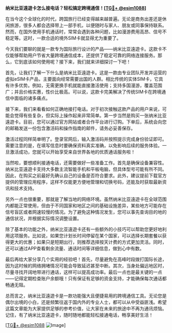 **纳米比亚遠遊卡怎么接电话？轻松搞定跨境通信！[[TG💪+ @esim1088](https://t.me/s/esim1088)]**

在当今这个全球化的时代，跨国旅行已经变得越来越普遍。无论是商务出差还是休闲旅游，很多人都会选择带上一部手机，以便随时与家人、朋友或同事保持联系。然而，在国外使用手机通话时，常常会遇到各种问题，比如漫游费用高昂、信号不稳定等。这时，一款合适的境外SIM卡就显得尤为重要了。

今天我们要聊的就是一款专为国际旅行设计的产品——纳米比亚遠遊卡。这款卡不仅能够帮助用户节省大量跨境通信成本，还提供了稳定可靠的网络连接服务。那么，它到底该如何使用呢？接下来，我们就来详细探讨一下吧！

首先，让我们了解一下什么是纳米比亚遠遊卡。这是一款由专业团队开发并运营的虚拟eSIM卡产品，主要面向经常需要出国的人群。相比传统的实体SIM卡，它具有许多优势。例如，无需更换手机就能直接激活使用；支持多国漫游，覆盖范围广；并且价格实惠，性价比极高。可以说，这款卡完美解决了传统SIM卡在跨境通信中面临的诸多痛点。

接下来，我们来看看如何正确地接打电话。对于初次接触这款产品的用户来说，可能会觉得有些复杂，但实际上操作起来非常简单。第一步当然是购买一张纳米比亚遠遊卡。目前，您可以通过官方网站或者合作平台进行订购。下单后，系统会向您的邮箱发送一份包含激活码和操作指南的邮件，请务必妥善保存。

激活过程同样简单明了。登录官网后，输入激活码并按照提示完成身份验证即可。需要注意的是，在填写信息时要确保资料真实准确，以免影响后续的服务体验。一旦激活成功，您就可以开始享受来自世界各地的优质通话服务啦！

当然啦，要想顺利接通电话，还需要做好一些准备工作。首先是确保设备兼容性。纳米比亚遠遊卡支持大多数主流智能手机和平板电脑，但具体型号可能有所不同。因此，在购买之前最好先确认自己的设备是否符合要求。此外，建议提前下载官方提供的管理应用程序，这样不仅能更方便地管理和切换号码，还能及时获取最新资讯和技术支持。

另外一点也很重要，那就是了解当地的网络环境。虽然纳米比亚遠遊卡在全球范围内都能正常使用，但由于不同国家和地区之间的基础设施差异，某些地方可能存在信号盲区或者网速较慢的情况。为了避免这种情况发生，您可以事先查询目的地的通信状况，并根据实际情况调整设置。

除了基本的功能之外，纳米比亚遠遊卡还有一些额外的小技巧可以帮助您更好地利用这项服务。比如说，如果您计划长时间停留在某个国家，可以选择长期套餐以获得更大的优惠；如果只是短期出行，则推荐选择按天计费的方式更加灵活。同时，还可以通过APP查看剩余流量、通话时间等详细信息，做到心中有数。

最后再给大家分享几个实用的经验吧！首先，尽量避免在高峰时段拨打国际长途，因为这时候的网络拥堵情况可能会导致延迟甚至中断。其次，当身处偏远地区时，尽量寻找开阔地带进行通话，这样可以提高成功率。最后一点也是最关键的一点——记得定期检查账户余额哦！只有保证有足够的资金支持，才能确保每次通话都畅通无阻。

总而言之，纳米比亚遠遊卡是一款功能强大且便捷易用的跨境通信工具。无论您是偶尔出境的小白，还是频繁往返于国内外的专业人士，都可以从中受益匪浅。希望这篇文章能为大家提供足够的参考价值，让大家在未来的旅途中不再为通讯烦恼。记住，有了纳米比亚遠遊卡，随时随地都能轻松接通电话，畅享美好生活！

[[TG💪+ @esim1088](https://t.me/s/esim1088) ![Image](https://i.postimg.cc/4NQfJmqS/Snipaste-2025-05-13-00-14-12.png)]